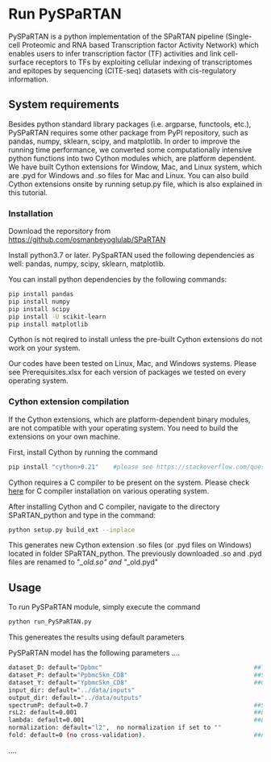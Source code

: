 # Run PySPaRTAN

PySPaRTAN is a  python implementation of the SPaRTAN pipeline (Single-cell Proteomic and RNA based Transcription factor Activity Network) which enables users to infer transcription factor (TF) activities and link cell-surface receptors to TFs by exploiting cellular indexing of transcriptomes and epitopes by sequencing (CITE-seq) datasets with cis-regulatory information.

## System requirements
Besides python standard library packages (i.e. argparse, functools, etc.), PySPaRTAN requires some other package from PyPI repository, such as pandas, numpy, sklearn, scipy, and matplotlib. In order to improve the running time performance, we converted some computationally intensive python functions into two Cython modules which, are platform dependent. We have built Cython extensions for Window, Mac, and Linux system, which are .pyd for Windows and .so files for Mac and Linux. You can also build Cython extensions onsite by running setup.py file, which is also explained in this tutorial. 


### Installation
Download the reporsitory from https://github.com/osmanbeyoglulab/SPaRTAN

Install python3.7 or later. PySpaRTAN used the following dependencies as well: pandas, numpy, scipy, sklearn, matplotlib. 

You can install python dependencies by the following commands:
```sh
pip install pandas
pip install numpy
pip install scipy
pip install -U scikit-learn
pip install matplotlib
```
Cython is not reqired to install unless the pre-built Cython extensions do not work on your system. 

Our codes have been tested on Linux, Mac, and Windows systems. Please see Prerequisites.xlsx for each version of packages we tested on every operating system.

### Cython extension compilation

If the Cython extensions, which are platform-dependent binary modules, are not compatible with your operating system. You need to build the extensions on your own machine. 

First, install Cython by running the command
```sh
pip install "cython>0.21"    #please see https://stackoverflow.com/questions/8795617/how-to-pip-install-a-package-with-min-and-max-version-range
```
Cython requires a C compiler to be present on the system. Please check [here](https://cython.readthedocs.io/en/latest/src/quickstart/install.html) for C compiler installation on various operating system.

After installing Cython and C compiler, navigate to the directory SPaRTAN_python and type in the command:
```sh
python setup.py build_ext --inplace
```
This generates new Cython extension .so files (or .pyd files on Windows) located in folder SPaRTAN_python. The previously downloaded .so and .pyd files are renamed to "*_old.so" and "*_old.pyd" 

## Usage

To run PySPaRTAN module, simply execute the command
```sh
python run_PySPaRTAN.py
```
This genereates the results using default parameters


PySPaRTAN model has the following parameters ....
```sh
dataset_D: default="Dpbmc"                                          ##TF – target gene prior matrix (D)
dataset_P: default="Ppbmc5kn_CD8"                                   ##Surface protein expression.   (P) 
dataset_Y: default="Ypbmc5kn_CD8"                                   ##Gene expression               (Y)
input_dir: default="../data/inputs"
output_dir: default="../data/outputs"
spectrumP: default=0.7                                              ##Spectrum cut-off points for P. 
rsL2: default=0.001                                                 ##L_2 norm regularization parameter (rsL2 >=0 )
lambda: default=0.001                                               ##L_1 norm regularization parameter (lambda >=0)
normalization: default="l2",  no normalization if set to ""
fold: default=0 (no cross-validation).                              ##number of folds for tuning parameters (e.g. rsL2, lambda and spectrumP)
```
....
